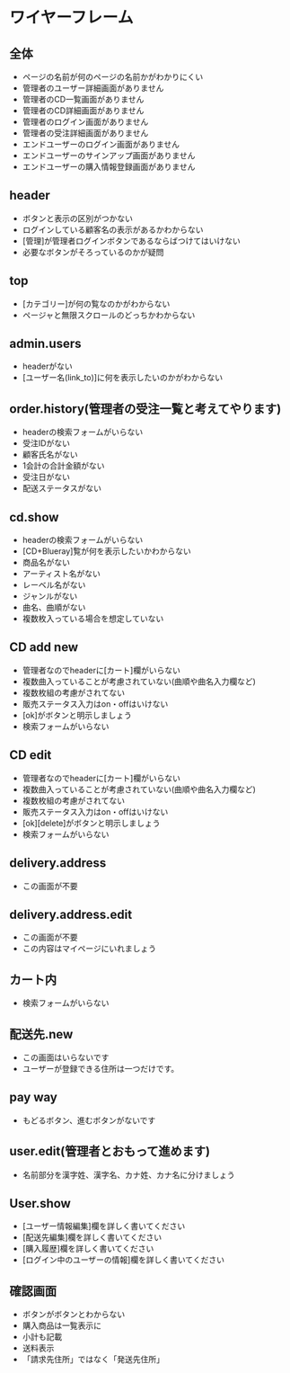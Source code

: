 # ワイヤーフレーム
## 全体
- ページの名前が何のページの名前かがわかりにくい
- 管理者のユーザー詳細画面がありません
- 管理者のCD一覧画面がありません
- 管理者のCD詳細画面がありません
- 管理者のログイン画面がありません
- 管理者の受注詳細画面がありません
- エンドユーザーのログイン画面がありません
- エンドユーザーのサインアップ画面がありません
- エンドユーザーの購入情報登録画面がありません

## header
- ボタンと表示の区別がつかない
- ログインしている顧客名の表示があるかわからない
- [管理]が管理者ログインボタンであるならばつけてはいけない
- 必要なボタンがそろっているのかが疑問

## top
- [カテゴリー]が何の覧なのかがわからない
- ページャと無限スクロールのどっちかわからない

## admin.users
- headerがない
- [ユーザー名(link_to)]に何を表示したいのかがわからない

## order.history(管理者の受注一覧と考えてやります)
- headerの検索フォームがいらない
- 受注IDがない
- 顧客氏名がない
- 1会計の合計金額がない
- 受注日がない
- 配送ステータスがない

## cd.show
- headerの検索フォームがいらない
- [CD+Blueray]覧が何を表示したいかわからない
- 商品名がない
- アーティスト名がない
- レーベル名がない
- ジャンルがない
- 曲名、曲順がない
- 複数枚入っている場合を想定していない

## CD add new
- 管理者なのでheaderに[カート]欄がいらない
- 複数曲入っていることが考慮されていない(曲順や曲名入力欄など)
- 複数枚組の考慮がされてない
- 販売ステータス入力はon・offはいけない
- [ok]がボタンと明示しましょう
- 検索フォームがいらない

## CD edit
- 管理者なのでheaderに[カート]欄がいらない
- 複数曲入っていることが考慮されていない(曲順や曲名入力欄など)
- 複数枚組の考慮がされてない
- 販売ステータス入力はon・offはいけない
- [ok][delete]がボタンと明示しましょう
- 検索フォームがいらない

## delivery.address
- この画面が不要

## delivery.address.edit
- この画面が不要
- この内容はマイページにいれましょう

## カート内
- 検索フォームがいらない

## 配送先.new
- この画面はいらないです
- ユーザーが登録できる住所は一つだけです。

## pay way
- もどるボタン、進むボタンがないです

## user.edit(管理者とおもって進めます)
- 名前部分を漢字姓、漢字名、カナ姓、カナ名に分けましょう

## User.show
- [ユーザー情報編集]欄を詳しく書いてください
- [配送先編集]欄を詳しく書いてください
- [購入履歴]欄を詳しく書いてください
- [ログイン中のユーザーの情報]欄を詳しく書いてください

## 確認画面
- ボタンがボタンとわからない
- 購入商品は一覧表示に
- 小計も記載
- 送料表示
- 「請求先住所」ではなく「発送先住所」
